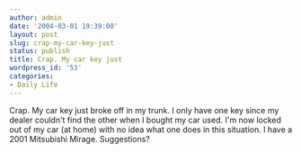 ```yaml
---
author: admin
date: '2004-03-01 19:39:00'
layout: post
slug: crap-my-car-key-just
status: publish
title: Crap. My car key just
wordpress_id: '53'
categories:
- Daily Life
---
```


Crap. My car key just broke off in my trunk. I only have one key since
my dealer couldn't find the other when I bought my car used. I'm now
locked out of my car (at home) with no idea what one does in this
situation. I have a 2001 Mitsubishi Mirage. Suggestions?
